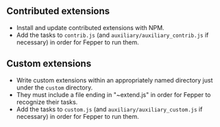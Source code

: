 ## Contributed extensions
* Install and update contributed extensions with NPM.
* Add the tasks to `contrib.js` (and `auxiliary/auxiliary_contrib.js` if necessary) in order for Fepper to run them.

## Custom extensions
* Write custom extensions within an appropriately named directory just under the `custom` directory.
* They must include a file ending in "~extend.js" in order for Fepper to recognize their tasks.
* Add the tasks to `custom.js` (and `auxiliary/auxiliary_custom.js` if necessary) in order for Fepper to run them.
